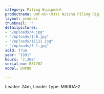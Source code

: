 ```yaml
---
category: Piling Equipment
productname: DHP-80-(91Y) Nissha Piling Rig
layout: product
thumbnail: ''
detailpictures:
- "/uploads/4.jpg"
- "/uploads/1-6.jpg"
- "/uploads/11111.jpg"
- "/uploads/3-1.jpg"
sold: true
year: "1991"
hours: '7,308'
serial_no: B81702
model: DHP80

---
```

Leader: 24m, Leader Type: M60DA-2